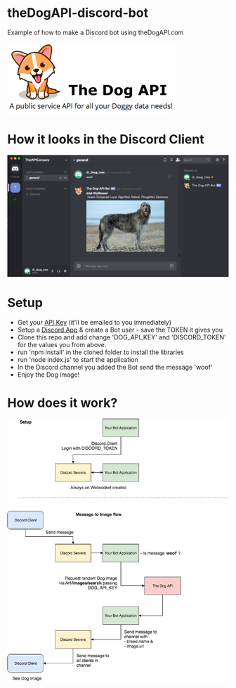 # theDogAPI-discord-bot
Example of how to make a Discord bot using theDogAPI.com

![The Dog API packshot](docs/packshot.png)

# How it looks in the Discord Client
![Discord Message Example](docs/discord-example.png)

# Setup
- Get your [API Key](https://thedogapi.com/signup) (it'll be emailed to you immediately)
- Setup a [Discord App](https://discordapp.com/developers/applications/me/create) & create a Bot user - save the TOKEN it gives you
- Clone this repo and add change 'DOG_API_KEY' and 'DISCORD_TOKEN' for the values you from above.
- run 'npm install' in the cloned folder to install the libraries
- run 'node index.js' to start the application
- In the Discord channel you added the Bot send the message 'woof'
- Enjoy the Dog image!

# How does it work?
![Flow Diagram](docs/flow-diagram.png)
